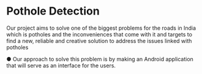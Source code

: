 # Pothole Detection

Our project aims to solve one of the biggest problems for the roads in India which is potholes and the inconveniences that come with it and targets to find a new, reliable and creative solution to address the issues linked with potholes


● Our approach to solve this problem is by making an Android application that will serve as an interface for the users.
